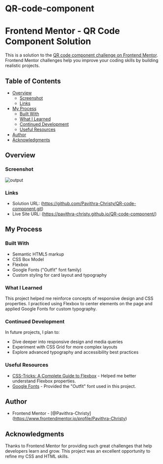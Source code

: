 # QR-code-component
# Frontend Mentor - QR Code Component Solution

This is a solution to the [QR code component challenge on Frontend Mentor](https://www.frontendmentor.io/challenges/qr-code-component-iux_sIO_H). Frontend Mentor challenges help you improve your coding skills by building realistic projects.

## Table of Contents

- [Overview](#overview)
  - [Screenshot](#screenshot)
  - [Links](#links)
- [My Process](#my-process)
  - [Built With](#built-with)
  - [What I Learned](#what-i-learned)
  - [Continued Development](#continued-development)
  - [Useful Resources](#useful-resources)
- [Author](#author)
- [Acknowledgments](#acknowledgments)

## Overview

### Screenshot

![output](image.png)

### Links

- Solution URL: (https://github.com/Pavithra-Christy/QR-code-component.git)
- Live Site URL: (https://pavithra-christy.github.io/QR-code-component/)

## My Process

### Built With

- Semantic HTML5 markup
- CSS Box Model
- Flexbox
- Google Fonts ("Outfit" font family)
- Custom styling for card layout and typography

### What I Learned

This project helped me reinforce concepts of responsive design and CSS properties. I practiced using Flexbox to center elements on the page and applied Google Fonts for custom typography.

### Continued Development

In future projects, I plan to:

- Dive deeper into responsive design and media queries
- Experiment with CSS Grid for more complex layouts
- Explore advanced typography and accessibility best practices

### Useful Resources

- [CSS-Tricks: A Complete Guide to Flexbox](https://css-tricks.com/snippets/css/a-guide-to-flexbox/) - Helped me better understand Flexbox properties.
- [Google Fonts](https://fonts.google.com/) - Provided the "Outfit" font used in this project.

## Author

- Frontend Mentor - [@Pavithra-Christy]
(https://www.frontendmentor.io/profile/Pavithra-Christy)


## Acknowledgments

Thanks to Frontend Mentor for providing such great challenges that help developers learn and grow. This project was an excellent opportunity to refine my CSS and HTML skills.

